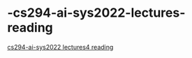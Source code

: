 # -cs294-ai-sys2022-lectures-reading
[cs294-ai-sys2022 lectures4 reading](https://www.cnblogs.com/qdsjddm/p/16449353.html)
